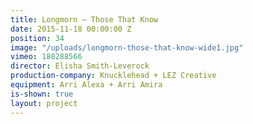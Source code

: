 ```yaml
---
title: Longmorn — Those That Know
date: 2015-11-18 00:00:00 Z
position: 34
image: "/uploads/longmorn-those-that-know-wide1.jpg"
vimeo: 188288566
director: Elisha Smith-Leverock
production-company: Knucklehead + LEZ Creative
equipment: Arri Alexa + Arri Amira
is-shown: true
layout: project
---
```


